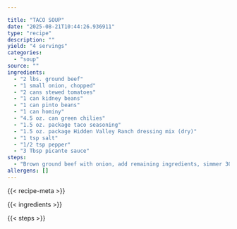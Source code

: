 ```yaml
---

title: "TACO SOUP"
date: "2025-08-21T10:44:26.936911"
type: "recipe"
description: ""
yield: "4 servings"
categories:
  - "soup"
source: ""
ingredients:
  - "2 lbs. ground beef"
  - "1 small onion, chopped"
  - "2 cans stewed tomatoes"
  - "1 can kidney beans"
  - "1 can pinto beans"
  - "1 can hominy"
  - "4.5 oz. can green chilies"
  - "1.5 oz. package taco seasoning"
  - "1.5 oz. package Hidden Valley Ranch dressing mix (dry)"
  - "1 tsp salt"
  - "1/2 tsp pepper"
  - "3 Tbsp picante sauce"
steps:
  - "Brown ground beef with onion, add remaining ingredients, simmer 30 minutes."
allergens: []
---
```


{{< recipe-meta >}}

{{< ingredients >}}

{{< steps >}}
